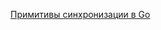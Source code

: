 [Примитивы синхронизации в Go](https://medium.com/german-gorelkin/synchronization-primitives-go-8857747d9660)
